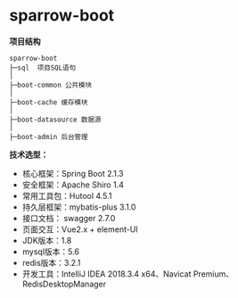 # sparrow-boot
**项目结构** 
```
sparrow-boot
├─sql  项目SQL语句
│
├─boot-common 公共模块
│ 
├─boot-cache 缓存模块
│ 
├─boot-datasource 数据源
│ 
├─boot-admin 后台管理

```

**技术选型：** 
- 核心框架：Spring Boot 2.1.3
- 安全框架：Apache Shiro 1.4
- 常用工具包：Hutool 4.5.1
- 持久层框架：mybatis-plus 3.1.0
- 接口文档： swagger 2.7.0
- 页面交互：Vue2.x + element-UI
- JDK版本：1.8
- mysql版本：5.6
- redis版本：3.2.1
- 开发工具：IntelliJ IDEA 2018.3.4 x64、Navicat Premium、RedisDesktopManager

